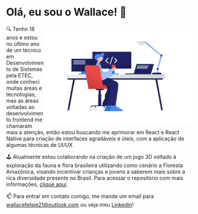 # Olá, eu sou o Wallace! 👋

<img align="right" src="./ilustracao.png" width="400"/>

:mag: Tenho 18 anos e estou no último ano de um técnico em Desenvolvimento de Sistemas pela ETEC, onde conheci muitas áreas e tecnologias, mas as áreas voltadas ao desenvolvimento 
frontend me chamaram mais a atenção, então estou buscando me aprimorar em React e React Native para criação de interfaces agradáveis e úteis, com a aplicação 
de algumas técnicas de UI/UX 

:joystick: Atualmente estou colaborando na criação de um jogo 3D voltado à exploração da fauna e flora brasileira utilizando como cenário a Floresta 
Amazônica, visando incentivar crianças e jovens a saberem mais sobre a rica diversidade presente no Brasil. 
Para acessar o repositório com mais informações, [clique aqui](https://github.com/wallacefelipe21/wallacefelipe21).

:mailbox: Para entrar em contato comigo, me mande um email para [wallacefelipe21@outlook.com](mailto:wallacefelipe21@outlook.com) ou veja meu
[Linkedin](https://www.linkedin.com/in/wallacefelipe21)!
